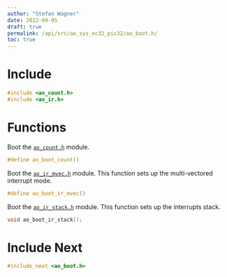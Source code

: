 ```yaml
---
author: "Stefan Wagner"
date: 2022-09-05
draft: true
permalink: /api/src/ao_sys_xc32_pic32/ao_boot.h/
toc: true
---
```


# Include

```c
#include <ao_count.h>
#include <ao_ir.h>
```

# Functions

Boot the [`ao_count.h`](ao_count.h.md) module.

```c
#define ao_boot_count()
```

Boot the [`ao_ir_mvec.h`](ao_ir_mvec.h.md) module. This function sets up the multi-vectored interrupt mode.

```c
#define ao_boot_ir_mvec()
```

Boot the [`ao_ir_stack.h`](ao_ir_stack.h.md) module. This function sets up the interrupts stack.

```c
void ao_boot_ir_stack();
```

# Include Next

```c
#include_next <ao_boot.h>
```
